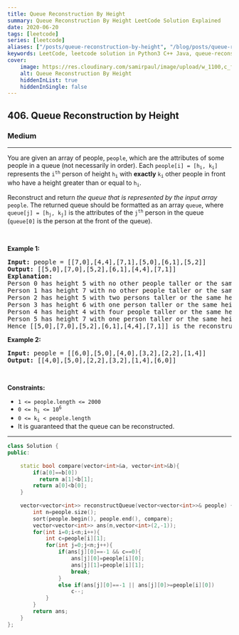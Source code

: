 ```yaml
---
title: Queue Reconstruction By Height
summary: Queue Reconstruction By Height LeetCode Solution Explained
date: 2020-06-20
tags: [leetcode]
series: [leetcode]
aliases: ["/posts/queue-reconstruction-by-height", "/blog/posts/queue-reconstruction-by-height", "/queue-reconstruction-by-height"]
keywords: LeetCode, leetcode solution in Python3 C++ Java, queue-reconstruction-by-height solution
cover:
    image: https://res.cloudinary.com/samirpaul/image/upload/w_1100,c_fit,co_rgb:FFFFFF,l_text:Arial_70_bold:Queue Reconstruction By Height/problem-solving.webp
    alt: Queue Reconstruction By Height
    hiddenInList: true
    hiddenInSingle: false
---
```



<h2>406. Queue Reconstruction by Height</h2><h3>Medium</h3><hr><div><p>You are given an array of people, <code>people</code>, which are the attributes of some people in a queue (not necessarily in order). Each <code>people[i] = [h<sub>i</sub>, k<sub>i</sub>]</code> represents the <code>i<sup>th</sup></code> person of height <code>h<sub>i</sub></code> with <strong>exactly</strong> <code>k<sub>i</sub></code> other people in front who have a height greater than or equal to <code>h<sub>i</sub></code>.</p>

<p>Reconstruct and return <em>the queue that is represented by the input array </em><code>people</code>. The returned queue should be formatted as an array <code>queue</code>, where <code>queue[j] = [h<sub>j</sub>, k<sub>j</sub>]</code> is the attributes of the <code>j<sup>th</sup></code> person in the queue (<code>queue[0]</code> is the person at the front of the queue).</p>

<p>&nbsp;</p>
<p><strong>Example 1:</strong></p>

<pre><strong>Input:</strong> people = [[7,0],[4,4],[7,1],[5,0],[6,1],[5,2]]
<strong>Output:</strong> [[5,0],[7,0],[5,2],[6,1],[4,4],[7,1]]
<strong>Explanation:</strong>
Person 0 has height 5 with no other people taller or the same height in front.
Person 1 has height 7 with no other people taller or the same height in front.
Person 2 has height 5 with two persons taller or the same height in front, which is person 0 and 1.
Person 3 has height 6 with one person taller or the same height in front, which is person 1.
Person 4 has height 4 with four people taller or the same height in front, which are people 0, 1, 2, and 3.
Person 5 has height 7 with one person taller or the same height in front, which is person 1.
Hence [[5,0],[7,0],[5,2],[6,1],[4,4],[7,1]] is the reconstructed queue.
</pre>

<p><strong>Example 2:</strong></p>

<pre><strong>Input:</strong> people = [[6,0],[5,0],[4,0],[3,2],[2,2],[1,4]]
<strong>Output:</strong> [[4,0],[5,0],[2,2],[3,2],[1,4],[6,0]]
</pre>

<p>&nbsp;</p>
<p><strong>Constraints:</strong></p>

<ul>
	<li><code>1 &lt;= people.length &lt;= 2000</code></li>
	<li><code>0 &lt;= h<sub>i</sub> &lt;= 10<sup>6</sup></code></li>
	<li><code>0 &lt;= k<sub>i</sub> &lt; people.length</code></li>
	<li>It is guaranteed that the queue can be reconstructed.</li>
</ul>
</div>

---




```cpp
class Solution {
public:
    
    static bool compare(vector<int>&a, vector<int>&b){
        if(a[0]==b[0])
          return a[1]<b[1];
        return a[0]<b[0];
    }
    
    vector<vector<int>> reconstructQueue(vector<vector<int>>& people) {
        int n=people.size();
        sort(people.begin(), people.end(), compare);
        vector<vector<int>> ans(n,vector<int>(2,-1));
        for(int i=0;i<n;i++){
            int c=people[i][1];
            for(int j=0;j<n;j++){
                if(ans[j][0]==-1 && c==0){
                    ans[j][0]=people[i][0];
                    ans[j][1]=people[i][1];
                    break;
                }
                else if(ans[j][0]==-1 || ans[j][0]>=people[i][0])
                    c--;
            }
        }
        return ans;
    }
};
```
